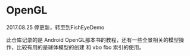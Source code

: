 # OpenGL

2017.08.25 停更新，转至到FishEyeDemo

此仓库记录的是  Android OpenGL那本书的教程，还有一些全景相关的模型操作，比较有用的是球体模型的创建 和 vbo fbo 索引的使用。
